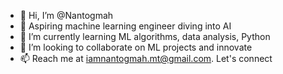 - 👋 Hi, I’m @Nantogmah
- 👀 Aspiring machine learning engineer diving into AI
- 🌱 I’m currently learning ML algorithms, data analysis, Python
- 💞️ I’m looking to collaborate on ML projects and innovate
- 📫 Reach me at iamnantogmah.mt@gmail.com. Let's connect

<!---
Nantogmah/Nantogmah is a ✨ special ✨ repository because its `README.md` (this file) appears on your GitHub profile.
You can click the Preview link to take a look at your changes.
--->
